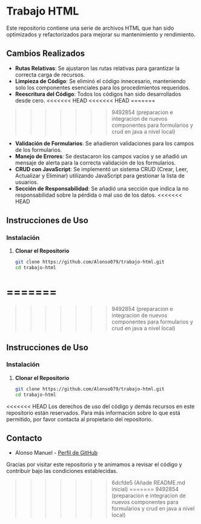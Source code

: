 # Trabajo HTML

Este repositorio contiene una serie de archivos HTML que han sido optimizados y refactorizados para mejorar su mantenimiento y rendimiento.

## Cambios Realizados

- **Rutas Relativas**: Se ajustaron las rutas relativas para garantizar la correcta carga de recursos.
- **Limpieza de Código**: Se eliminó el código innecesario, manteniendo solo los componentes esenciales para los procedimientos requeridos.
- **Reescritura del Código**: Todos los códigos han sido desarrollados desde cero.
<<<<<<< HEAD
<<<<<<< HEAD
=======
>>>>>>> 9492854 (preparacion e integracion de nuevos componentes para formularios y crud en java a nivel local)
- **Validación de Formularios**: Se añadieron validaciones para los campos de los formularios.
- **Manejo de Errores**: Se destacaron los campos vacíos y se añadió un mensaje de alerta para la correcta validación de los formularios.
- **CRUD con JavaScript**: Se implementó un sistema CRUD (Crear, Leer, Actualizar y Eliminar) utilizando JavaScript para gestionar la lista de usuarios.
- **Sección de Responsabilidad**: Se añadió una sección que indica la no responsabilidad sobre la pérdida o mal uso de los datos.
<<<<<<< HEAD

## Instrucciones de Uso

### Instalación

1. **Clonar el Repositorio**
   ```bash
   git clone https://github.com/Alonso079/trabajo-html.git
   cd trabajo-html
=======
=======
>>>>>>> 9492854 (preparacion e integracion de nuevos componentes para formularios y crud en java a nivel local)

## Instrucciones de Uso

### Instalación

1. **Clonar el Repositorio**
   ```bash
   git clone https://github.com/Alonso079/trabajo-html.git
   cd trabajo-html

<<<<<<< HEAD
Los derechos de uso del código y demás recursos en este repositorio están reservados. Para más información sobre lo que está permitido, por favor contacta al propietario del repositorio.

## Contacto

- Alonso Manuel - [Perfil de GitHub](https://github.com/Alonso079)

Gracias por visitar este repositorio y te animamos a revisar el código y contribuir bajo las condiciones establecidas.
>>>>>>> 6dcfde5 (Añade README.md inicial)
=======
>>>>>>> 9492854 (preparacion e integracion de nuevos componentes para formularios y crud en java a nivel local)

